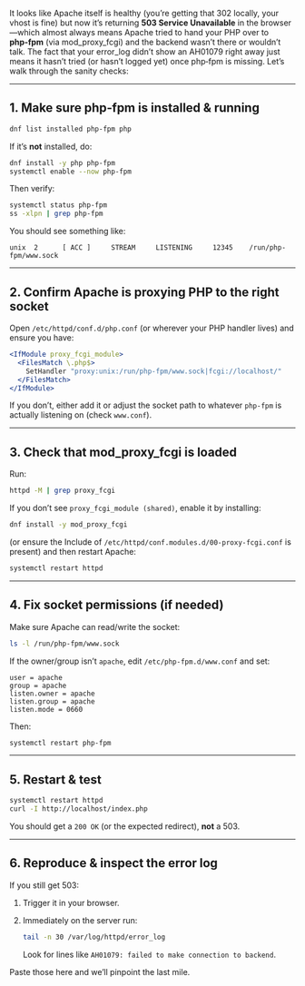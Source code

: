 It looks like Apache itself is healthy (you’re getting that 302 locally, your vhost is fine) but now it’s returning **503 Service Unavailable** in the browser—which almost always means Apache tried to hand your PHP over to **php‑fpm** (via mod\_proxy\_fcgi) and the backend wasn’t there or wouldn’t talk. The fact that your error\_log didn’t show an AH01079 right away just means it hasn’t tried (or hasn’t logged yet) once php‑fpm is missing. Let’s walk through the sanity checks:

---

## 1. Make sure php‑fpm is installed & running

```bash
dnf list installed php-fpm php
```

If it’s **not** installed, do:

```bash
dnf install -y php php-fpm
systemctl enable --now php-fpm
```

Then verify:

```bash
systemctl status php-fpm
ss -xlpn | grep php-fpm
```

You should see something like:

```
unix  2      [ ACC ]     STREAM     LISTENING     12345    /run/php-fpm/www.sock
```

---

## 2. Confirm Apache is proxying PHP to the right socket

Open `/etc/httpd/conf.d/php.conf` (or wherever your PHP handler lives) and ensure you have:

```apache
<IfModule proxy_fcgi_module>
  <FilesMatch \.php$>
    SetHandler "proxy:unix:/run/php-fpm/www.sock|fcgi://localhost/"
  </FilesMatch>
</IfModule>
```

If you don’t, either add it or adjust the socket path to whatever `php-fpm` is actually listening on (check `www.conf`).

---

## 3. Check that mod\_proxy\_fcgi is loaded

Run:

```bash
httpd -M | grep proxy_fcgi
```

If you don’t see `proxy_fcgi_module (shared)`, enable it by installing:

```bash
dnf install -y mod_proxy_fcgi
```

(or ensure the Include of `/etc/httpd/conf.modules.d/00-proxy-fcgi.conf` is present) and then restart Apache:

```bash
systemctl restart httpd
```

---

## 4. Fix socket permissions (if needed)

Make sure Apache can read/write the socket:

```bash
ls -l /run/php-fpm/www.sock
```

If the owner/group isn’t `apache`, edit `/etc/php-fpm.d/www.conf` and set:

```
user = apache
group = apache
listen.owner = apache
listen.group = apache
listen.mode = 0660
```

Then:

```bash
systemctl restart php-fpm
```

---

## 5. Restart & test

```bash
systemctl restart httpd
curl -I http://localhost/index.php
```

You should get a `200 OK` (or the expected redirect), **not** a 503.

---

## 6. Reproduce & inspect the error log

If you still get 503:

1. Trigger it in your browser.
2. Immediately on the server run:

   ```bash
   tail -n 30 /var/log/httpd/error_log
   ```

   Look for lines like `AH01079: failed to make connection to backend`.

Paste those here and we’ll pinpoint the last mile.
